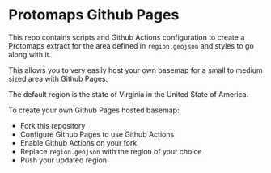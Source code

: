 # Protomaps Github Pages

This repo contains scripts and Github Actions configuration to create a Protomaps extract for the
area defined in `region.geojson` and styles to go along with it.

This allows you to very easily host your own basemap for a small to medium sized area with Github
Pages.

The default region is the state of Virginia in the United State of America.

To create your own Github Pages hosted basemap:

- Fork this repository
- Configure Github Pages to use Github Actions
- Enable Github Actions on your fork
- Replace `region.geojson` with the region of your choice
- Push your updated region
